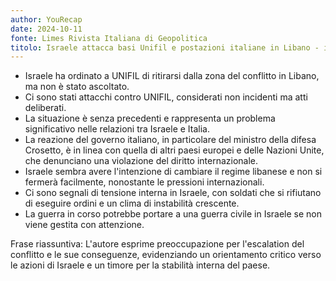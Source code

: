 ```yaml
---
author: YouRecap
date: 2024-10-11
fonte: Limes Rivista Italiana di Geopolitica
titolo: Israele attacca basi Unifil e postazioni italiane in Libano - il commento di Lucio Caracciolo
---
```


- Israele ha ordinato a UNIFIL di ritirarsi dalla zona del conflitto in Libano, ma non è stato ascoltato.
- Ci sono stati attacchi contro UNIFIL, considerati non incidenti ma atti deliberati.
- La situazione è senza precedenti e rappresenta un problema significativo nelle relazioni tra Israele e Italia.
- La reazione del governo italiano, in particolare del ministro della difesa Crosetto, è in linea con quella di altri paesi europei e delle Nazioni Unite, che denunciano una violazione del diritto internazionale.
- Israele sembra avere l'intenzione di cambiare il regime libanese e non si fermerà facilmente, nonostante le pressioni internazionali.
- Ci sono segnali di tensione interna in Israele, con soldati che si rifiutano di eseguire ordini e un clima di instabilità crescente.
- La guerra in corso potrebbe portare a una guerra civile in Israele se non viene gestita con attenzione.

Frase riassuntiva: L'autore esprime preoccupazione per l'escalation del conflitto e le sue conseguenze, evidenziando un orientamento critico verso le azioni di Israele e un timore per la stabilità interna del paese.
